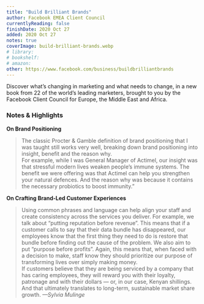 ```yaml
---
title: "Build Brilliant Brands"
author: Facebook EMEA Client Council
currentlyReading: false
finishDate: 2020 Oct 27
added: 2020 Oct 27
notes: true
coverImage: build-brilliant-brands.webp
# library: 
# bookshelf:
# amazon:
other: https://www.facebook.com/business/buildbrilliantbrands
---
```


Discover what’s changing in marketing and what needs to change, in a new book from 22 of the world’s leading marketers, brought to you by the Facebook Client Council for Europe, the Middle East and Africa.

### Notes & Highlights
**On Brand Positioning**
> The classic Procter & Gamble definition of brand positioning that I was taught still works very well, breaking down brand positioning into insight, benefit and the reason why.  
> For example, while I was General Manager of Actimel, our insight was that stressful modern lives weaken people’s immune systems. The benefit we were offering was that Actimel can help you strengthen your natural defences. And the reason why was because it contains the necessary probiotics to boost immunity.”

**On Crafting Brand-Led Customer Experiences**
> Using common phrases and language can help align your staff and create consistency across the services you deliver. For example, we talk about “putting reputation before revenue”. This means that if a customer calls to say that their 	data bundle has disappeared, our employees know that the first thing they need to do is restore that bundle before finding out the cause of the problem. We also aim to put “purpose before profits”. Again, this means that, when faced with a decision to make, staff know they should prioritize our purpose of transforming lives over simply making money.  
> If customers believe that they are being serviced by a company that has caring employees, they will reward you with their loyalty, patronage and with their dollars — or, in our case, Kenyan shillings. And that ultimately translates to long-term, sustainable market share growth. *—Sylvia Mulinge*  
